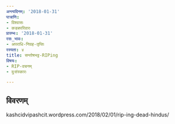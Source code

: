```yaml
---
अन्त्यदिनम्: '2018-01-31'
पात्राणि:
- विश्वासः
- कडबपरिवारः
प्रारम्भः: '2018-01-31'
रसः_भावः:
- अपराधि-निग्रह-तृप्तिः
रस्यता: ४
title: सन्तोषभट्ट-RIPing
विषयः:
- RIP-वचनम्
- दुःसंस्कारः

---
```


## विवरणम्
kashcidvipashcit.wordpress.com/2018/02/01/rip-ing-dead-hindus/

